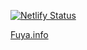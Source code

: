 [![Netlify Status](https://api.netlify.com/api/v1/badges/6202934d-c30f-4796-8c83-e524ef220d38/deploy-status)](https://app.netlify.com/sites/neo-fuya-info/deploys)

[Fuya.info](https://fuya.info)
